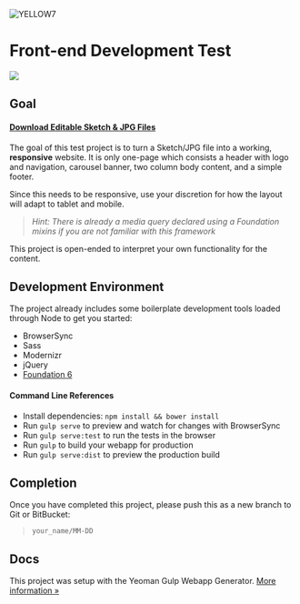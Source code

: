 ![YELLOW7](http://media.yellow7.com/logo/email-black.png)
# Front-end Development Test

![](http://media.yellow7.com/development/y7-frontend_test-screenshot.png)


## Goal

#### [Download Editable Sketch & JPG Files](http://media.yellow7.com/development/y7-frontend_test.zip)

The goal of this test project is to turn a Sketch/JPG file into a working, **responsive** website. It is only one-page which consists a header with logo and navigation, carousel banner, two column body content, and a simple footer.

Since this needs to be responsive, use your discretion for how the layout will adapt to tablet and mobile.

> *Hint: There is already a media query declared using a Foundation mixins if you are not familiar with this framework*

This project is open-ended to interpret your own functionality for the content.


## Development Environment
The project already includes some boilerplate development tools loaded through Node to get you started:

- BrowserSync
- Sass
- Modernizr
- jQuery
- [Foundation 6](http://foundation.zurb.com/sites/docs/)

#### Command Line References
- Install dependencies: `npm install && bower install`
- Run `gulp serve` to preview and watch for changes with BrowserSync
- Run `gulp serve:test` to run the tests in the browser
- Run `gulp` to build your webapp for production
- Run `gulp serve:dist` to preview the production build


## Completion
Once you have completed this project, please push this as a new branch to Git or BitBucket:

> `your_name/MM-DD`


## Docs
This project was setup with the Yeoman Gulp Webapp Generator. [More information »](https://github.com/yeoman/generator-webapp)